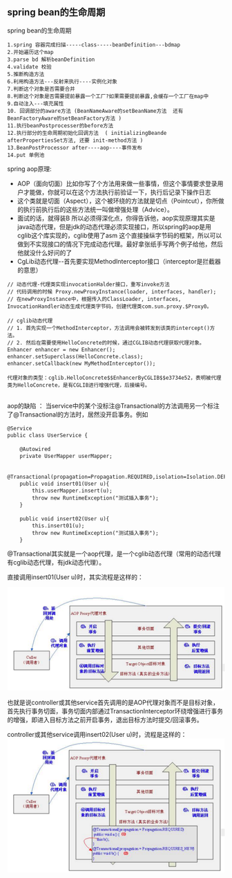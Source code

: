## spring  bean的生命周期
spring bean的生命周期
```
1.spring 容器完成扫描-----class-----beanDefinition---bdmap
2.开始遍历这个map
3.parse bd 解析beanDefinition
4.validate 校验
5.推断构造方法
6.利用构造方法---反射来执行----实例化对象
7.判断这个对象是否需要合并
8.判断这个对象是否需要提前暴露一个工厂?如果需要提前暴露,会缓存一个工厂在map中
9.自动注入---填充属性
10. 回调部分的aware方法 (BeanNameAware的setBeanName方法  还有BeanFactoryAware的setBeanFactory方法 )
11.执行beanPostprocesser的before方法
12.执行部分的生命周期初始化回调方法  ( initializingBeande afterPropertiesSet方法, 还要 init-method方法 )
13.BeanPostProcessor after----aop----事件发布
14.put 单例池
```

spring aop原理: 
+ AOP（面向切面）比如你写了个方法用来做一些事情，但这个事情要求登录用户才能做，你就可以在这个方法执行前验证一下，执行后记录下操作日志
+ 这个类就是切面（Aspect），这个被环绕的方法就是切点（Pointcut），你所做的执行前执行后的这些方法统一叫做增强处理（Advice）。
+ 面试的话，就得装B  所以必须得深化点，你得告诉他，aop实现原理其实是java动态代理，但是jdk的动态代理必须实现接口，所以spring的aop是用cglib这个库实现的，cglib使用了asm
这个直接操纵字节码的框架，所以可以做到不实现接口的情况下完成动态代理。最好拿张纸手写两个例子给他，然后他就没什么好问的了
+ CgLib动态代理--首先要实现MethodInterceptor接口（interceptor是拦截器的意思）

```agsl
// 动态代理-代理类实现invocationHalder接口，重写invoke方法
// 代码调用的时候 Proxy.newProxyInstance(loader, interfaces, handler);
// 在newProxyInstance中，根据传入的ClassLoader, interfaces, InvocationHandler动态生成代理类字节码，创建代理类com.sun.proxy.$Proxy0。

// cglib动态代理
// 1. 首先实现一个MethodInterceptor，方法调用会被转发到该类的intercept()方法。
// 2. 然后在需要使用HelloConcrete的时候，通过CGLIB动态代理获取代理对象。
Enhancer enhancer = new Enhancer();
enhancer.setSuperclass(HelloConcrete.class);
enhancer.setCallback(new MyMethodInterceptor());

代理对象的类型：cglib.HelloConcrete$$EnhancerByCGLIB$$e3734e52，表明被代理类为HelloConcrete，是有CGLIB进行增强代理，后接编号。


```

aop的缺陷 ：
当service中的某个没标注@Transactional的方法调用另一个标注了@Transactional的方法时，居然没开启事务。例如
```agsl
@Service
public class UserService {
 
	@Autowired
	private UserMapper userMapper;
	
	@Transactional(propagation=Propagation.REQUIRED,isolation=Isolation.DEFAULT,readOnly=false)
	public void insert01(User u){
		this.userMapper.insert(u);
		throw new RuntimeException("测试插入事务");
	}
	
	public void insert02(User u){
		this.insert01(u);
		throw new RuntimeException("测试插入事务");
	}
```

@Transactional其实就是一个aop代理，是一个cglib动态代理（常用的动态代理有cglib动态代理，有jdk动态代理）。

直接调用insert01(User u)时，其实流程是这样的：

![img.png](img.png)

也就是说controller或其他service首先调用的是AOP代理对象而不是目标对象，首先执行事务切面，事务切面内部通过TransactionInterceptor环绕增强进行事务的增强，即进入目标方法之前开启事务，退出目标方法时提交/回滚事务。

controller或其他service调用insert02(User u)时，流程是这样的：
![img_1.png](img_1.png)

